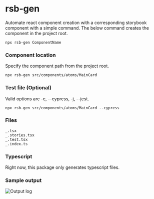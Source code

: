 # rsb-gen

Automate react component creation with a corresponding storybook component with a simple command. The below command creates the component in the project root.

```
npx rsb-gen ComponentName
```

### Component location

Specify the component path from the project root.

```
npx rsb-gen src/components/atoms/MainCard
```

### Test file (Optional)

Valid options are -c, --cypress, -j, --jest.

```
npx rsb-gen src/components/atoms/MainCard --cypress
```

### Files

```
_.tsx
_.stories.tsx
_.test.tsx
_.index.ts
```

### Typescript

Right now, this package only generates typescript files.

### Sample output

![Output log](https://raw.githubusercontent.com/karthickthankyou/rsb-gen/main/assets/output.png)
